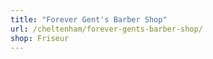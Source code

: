```yaml
---
title: "Forever Gent's Barber Shop"
url: /cheltenham/forever-gents-barber-shop/
shop: Friseur
---
```

